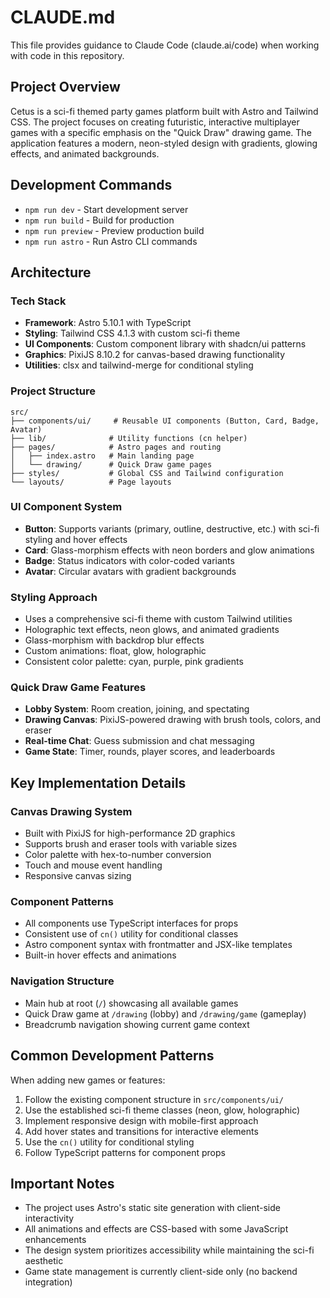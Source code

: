 # CLAUDE.md

This file provides guidance to Claude Code (claude.ai/code) when working with code in this repository.

## Project Overview

Cetus is a sci-fi themed party games platform built with Astro and Tailwind CSS. The project focuses on creating futuristic, interactive multiplayer games with a specific emphasis on the "Quick Draw" drawing game. The application features a modern, neon-styled design with gradients, glowing effects, and animated backgrounds.

## Development Commands

- `npm run dev` - Start development server
- `npm run build` - Build for production
- `npm run preview` - Preview production build
- `npm run astro` - Run Astro CLI commands

## Architecture

### Tech Stack
- **Framework**: Astro 5.10.1 with TypeScript
- **Styling**: Tailwind CSS 4.1.3 with custom sci-fi theme
- **UI Components**: Custom component library with shadcn/ui patterns
- **Graphics**: PixiJS 8.10.2 for canvas-based drawing functionality
- **Utilities**: clsx and tailwind-merge for conditional styling

### Project Structure
```
src/
├── components/ui/     # Reusable UI components (Button, Card, Badge, Avatar)
├── lib/              # Utility functions (cn helper)
├── pages/            # Astro pages and routing
│   ├── index.astro   # Main landing page
│   └── drawing/      # Quick Draw game pages
├── styles/           # Global CSS and Tailwind configuration
└── layouts/          # Page layouts
```

### UI Component System
- **Button**: Supports variants (primary, outline, destructive, etc.) with sci-fi styling and hover effects
- **Card**: Glass-morphism effects with neon borders and glow animations
- **Badge**: Status indicators with color-coded variants
- **Avatar**: Circular avatars with gradient backgrounds

### Styling Approach
- Uses a comprehensive sci-fi theme with custom Tailwind utilities
- Holographic text effects, neon glows, and animated gradients
- Glass-morphism with backdrop blur effects
- Custom animations: float, glow, holographic
- Consistent color palette: cyan, purple, pink gradients

### Quick Draw Game Features
- **Lobby System**: Room creation, joining, and spectating
- **Drawing Canvas**: PixiJS-powered drawing with brush tools, colors, and eraser
- **Real-time Chat**: Guess submission and chat messaging
- **Game State**: Timer, rounds, player scores, and leaderboards

## Key Implementation Details

### Canvas Drawing System
- Built with PixiJS for high-performance 2D graphics
- Supports brush and eraser tools with variable sizes
- Color palette with hex-to-number conversion
- Touch and mouse event handling
- Responsive canvas sizing

### Component Patterns
- All components use TypeScript interfaces for props
- Consistent use of `cn()` utility for conditional classes
- Astro component syntax with frontmatter and JSX-like templates
- Built-in hover effects and animations

### Navigation Structure
- Main hub at root (`/`) showcasing all available games
- Quick Draw game at `/drawing` (lobby) and `/drawing/game` (gameplay)
- Breadcrumb navigation showing current game context

## Common Development Patterns

When adding new games or features:
1. Follow the existing component structure in `src/components/ui/`
2. Use the established sci-fi theme classes (neon, glow, holographic)
3. Implement responsive design with mobile-first approach
4. Add hover states and transitions for interactive elements
5. Use the `cn()` utility for conditional styling
6. Follow TypeScript patterns for component props

## Important Notes

- The project uses Astro's static site generation with client-side interactivity
- All animations and effects are CSS-based with some JavaScript enhancements
- The design system prioritizes accessibility while maintaining the sci-fi aesthetic
- Game state management is currently client-side only (no backend integration)